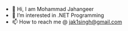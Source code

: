 - 👋 Hi, I am Mohammad Jahangeer
- 👀 I’m interested in .NET Programming
- 📫 How to reach me @ jak1singh@gmail.com
